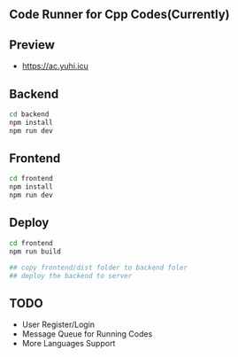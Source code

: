 ## Code Runner for Cpp Codes(Currently)

## Preview
+ https://ac.yuhi.icu

## Backend

```sh
cd backend
npm install
npm run dev
```
## Frontend

```sh
cd frontend
npm install
npm run dev
```

## Deploy

```sh
cd frontend
npm run build

## copy frontend/dist folder to backend foler
## deploy the backend to server
```

## TODO
+ User Register/Login
+ Message Queue for Running Codes
+ More Languages Support

